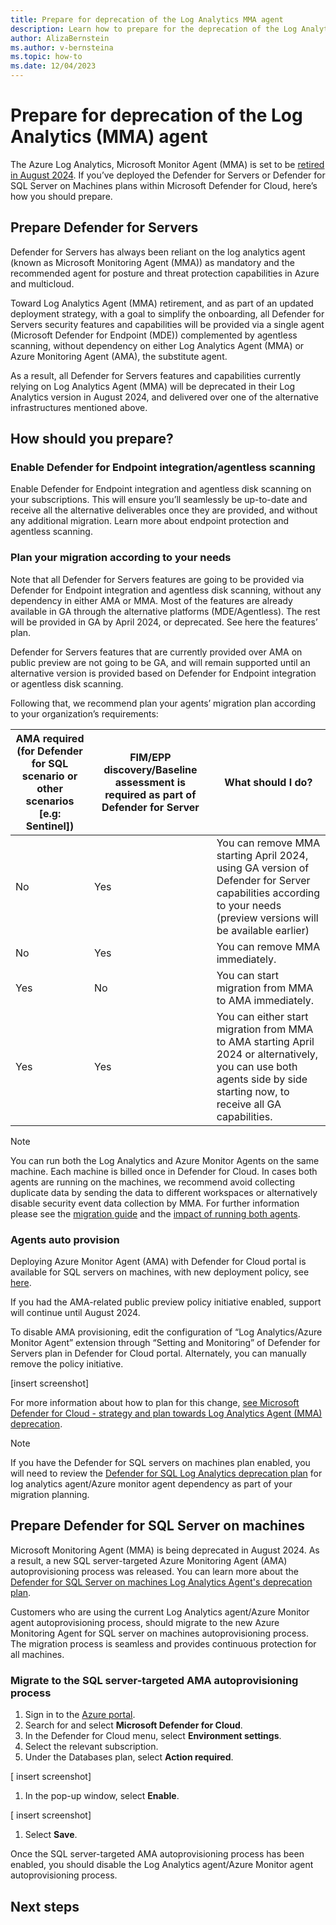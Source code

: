 ```yaml
---
title: Prepare for deprecation of the Log Analytics MMA agent 
description: Learn how to prepare for the deprecation of the Log Analytics MMA agent in Microsoft Defender for Cloud
author: AlizaBernstein
ms.author: v-bernsteina
ms.topic: how-to
ms.date: 12/04/2023
---
```


# Prepare for deprecation of the Log Analytics (MMA) agent

The Azure Log Analytics, Microsoft Monitor Agent (MMA) is set to be [retired in August 2024](upcoming-changes.md#defender-for-cloud-plan-and-strategy-for-the-log-analytics-agent-deprecation). If you’ve deployed the Defender for Servers or Defender for SQL Server on Machines plans within Microsoft Defender for Cloud, here’s how you should prepare.

## Prepare Defender for Servers

Defender for Servers has always been reliant on the log analytics agent (known as Microsoft Monitoring Agent (MMA)) as mandatory and the recommended agent for posture and threat protection capabilities in Azure and multicloud.

Toward Log Analytics Agent (MMA) retirement, and as part of an updated deployment strategy, with a goal to simplify the onboarding, all Defender for Servers security features and capabilities will be provided via a single agent (Microsoft Defender for Endpoint (MDE)) complemented by agentless scanning, without dependency on either Log Analytics Agent (MMA) or Azure Monitoring Agent (AMA), the substitute agent.  

As a result, all Defender for Servers features and capabilities currently relying on Log Analytics Agent (MMA) will be deprecated in their Log Analytics version in August 2024, and delivered over one of the alternative infrastructures mentioned above.

## How should you prepare?  

### Enable Defender for Endpoint integration/agentless scanning

Enable Defender for Endpoint integration and agentless disk scanning on your subscriptions. This will ensure you’ll seamlessly be up-to-date and receive all the alternative deliverables once they are provided, and without any additional migration. Learn more about endpoint protection and agentless scanning. 

### Plan your migration according to your needs

Note that all Defender for Servers features are going to be provided via Defender for Endpoint integration and agentless disk scanning, without any dependency in either AMA or MMA.  Most of the features are already available in GA through the alternative platforms (MDE/Agentless). The rest will be provided in GA by April 2024, or deprecated. See here the features’ plan. 

Defender for Servers features that are currently provided over AMA on public preview are not going to be GA, and will remain supported until an alternative version is provided based on Defender for Endpoint integration or agentless disk scanning.

Following that, we recommend plan your agents’ migration plan according to your organization’s requirements:  

| AMA required (for Defender for SQL scenario or other scenarios [e.g: Sentinel])| FIM/EPP discovery/Baseline assessment is required as part of Defender for Server | What should I do? |
|-----|-----|-----|
| No | Yes | You can remove MMA starting April 2024, using GA version of Defender for Server capabilities according to your needs (preview versions will be available earlier) |
| No | Yes | You can remove MMA immediately. |
| Yes | No | You can start migration from MMA to AMA immediately. |
| Yes | Yes | You can either start migration from MMA to AMA starting April 2024 or alternatively, you can use both agents side by side starting now, to receive all GA capabilities. |

> [!NOTE]
> You can run both the Log Analytics and Azure Monitor Agents on the same machine. Each machine is billed once in Defender for Cloud. In cases both agents are running on the machines, we recommend avoid collecting duplicate data by sending the data to different workspaces or alternatively disable security event data collection by MMA. For further information please see the [migration guide](/azure/azure-monitor/agents/azure-monitor-agent-migration) and the [impact of running both agents](auto-deploy-azure-monitoring-agent.md#impact-of-running-with-both-the-log-analytics-and-azure-monitor-agents).

### Agents auto provision

Deploying Azure Monitor Agent (AMA) with Defender for Cloud portal is available for SQL servers on machines, with new deployment policy, see [here](defender-for-sql-autoprovisioning.md).

If you had the AMA-related public preview policy initiative enabled, support will continue until August 2024.  

To disable AMA provisioning, edit the configuration of “Log Analytics/Azure Monitor Agent” extension through “Setting and Monitoring” of Defender for Servers plan in Defender for Cloud portal. Alternately, you can manually remove the policy initiative. 

[insert screenshot]

For more information about how to plan for this change, [see Microsoft Defender for Cloud - strategy and plan towards Log Analytics Agent (MMA) deprecation](https://techcommunity.microsoft.com/t5/microsoft-defender-for-cloud/microsoft-defender-for-cloud-strategy-and-plan-towards-log/ba-p/3883341).

> [!NOTE]
>
If you have the Defender for SQL servers on machines plan enabled, you will need to review the [Defender for SQL Log Analytics deprecation plan](defender-for-sql-autoprovisioning.md) for log analytics agent/Azure monitor agent dependency as part of your migration planning.

## Prepare Defender for SQL Server on machines

Microsoft Monitoring Agent (MMA) is being deprecated in August 2024. As a result, a new SQL server-targeted Azure Monitoring Agent (AMA) autoprovisioning process was released. You can learn more about the [Defender for SQL Server on machines Log Analytics Agent's deprecation plan](upcoming-changes.md#defender-for-sql-server-on-machines). 

Customers who are using the current Log Analytics agent/Azure Monitor agent autoprovisioning process, should migrate to the new Azure Monitoring Agent for SQL server on machines autoprovisioning process. The migration process is seamless and provides continuous protection for all machines.

### Migrate to the SQL server-targeted AMA autoprovisioning process

1. Sign in to the [Azure portal](https://portal.azure.com/).
1. Search for and select **Microsoft Defender for Cloud**.
1. In the Defender for Cloud menu, select **Environment settings**.
1. Select the relevant subscription.
1. Under the Databases plan, select **Action required**.

[ insert screenshot]

1. In the pop-up window, select **Enable**.

[ insert screenshot]

1. Select **Save**.

Once the SQL server-targeted AMA autoprovisioning process has been enabled, you should disable the Log Analytics agent/Azure Monitor agent autoprovisioning process.

## Next steps
